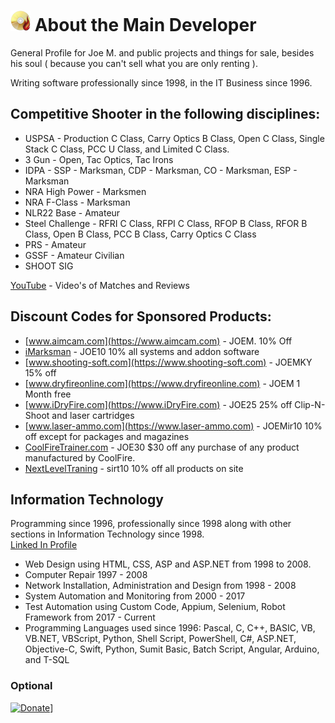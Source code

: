 # ![logo](img/BSLogo_32x32.png) About the Main Developer

General Profile for Joe M. and public projects and things for sale, besides his soul ( because you can't sell what you are only renting ).

Writing software professionally since 1998, in the IT Business since 1996. 

## Competitive Shooter in the following disciplines:

* USPSA - Production C Class, Carry Optics B Class, Open C Class, Single Stack C Class, PCC U Class, and Limited C Class.
* 3 Gun - Open, Tac Optics, Tac Irons
* IDPA - SSP - Marksman, CDP - Marksman, CO - Marksman, ESP - Marksman
* NRA High Power - Marksmen
* NRA F-Class - Marksman
* NLR22 Base - Amateur
* Steel Challenge - RFRI C Class, RFPI C Class, RFOP B Class, RFOR B Class, Open B Class, PCC B Class, Carry Optics C Class
* PRS - Amateur
* GSSF - Amateur Civilian
* SHOOT SIG


[YouTube](http://jm.myguncollection.net) - Video's of Matches and Reviews


## Discount Codes for Sponsored Products:

* [www.aimcam.com](https://www.aimcam.com) - JOEM. 10% Off
* [iMarksman](https://shop.imarksman.com?sca_ref=5436689.9SY6P4XwZx) - JOE10  10% all systems and addon software
* [www.shooting-soft.com](https://www.shooting-soft.com) - JOEMKY  15% off 
* [www.dryfireonline.com](https://www.dryfireonline.com) - JOEM   1 Month free  
* [www.iDryFire.com](https://www.iDryFire.com) - JOE25    25% off Clip-N-Shoot and laser cartridges
* [www.laser-ammo.com](https://www.laser-ammo.com) - JOEMir10   10% off except for packages and magazines
* [CoolFireTrainer.com](https://coolfiretrainer.com) - JOE30   $30 off any purchase of any product manufactured by CoolFire.
* [NextLevelTraning](http://www.nextleveltraining.com/) - sirt10  10% off all products on site


## Information Technology

Programming since 1996, professionally since 1998 along with other sections in Information Technology since 1998.   
[Linked In Profile](www.linkedin.com/in/joemireles-ky)

* Web Design using HTML, CSS, ASP and ASP.NET from 1998 to 2008.  
* Computer Repair 1997 - 2008
* Network Installation, Administration and Design from 1998 - 2008
* System Automation and Monitoring from 2000 - 2017
* Test Automation using Custom Code, Appium, Selenium, Robot Framework from 2017 - Current
* Programming Languages used since 1996: Pascal, C, C++, BASIC, VB, VB.NET, VBScript, Python, Shell Script, PowerShell, C#, ASP.NET, Objective-C, Swift, Python, Sumit Basic, Batch Script, Angular, Arduino, and T-SQL


### Optional

[![Donate](https://www.paypalobjects.com/en_US/i/btn/btn_donateCC_LG.gif)](https://www.paypal.com/cgi-bin/webscr?cmd=_s-xclick&hosted_button_id=JSW8XEMQVH4BE)]


